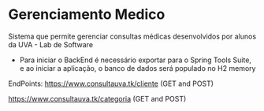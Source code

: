 # Gerenciamento Medico
Sistema que permite gerenciar consultas médicas desenvolvidos por alunos da UVA - Lab de Software

- Para iniciar o BackEnd é necessário exportar para o Spring Tools Suite, e ao iniciar a aplicação, o banco de dados será populado no H2 memory

EndPoints:
https://www.consultauva.tk/cliente (GET and POST)

https://www.consultauva.tk/categoria (GET and POST)

